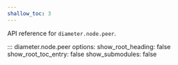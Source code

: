 ```yaml
---
shallow_toc: 3
---
```

API reference for `diameter.node.peer`.

::: diameter.node.peer
    options:
      show_root_heading: false
      show_root_toc_entry: false
      show_submodules: false